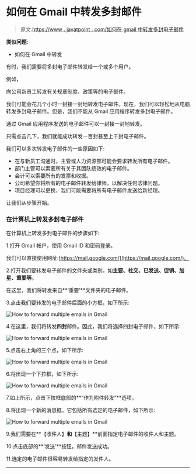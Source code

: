 # 如何在 Gmail 中转发多封邮件

> 原文:[https://www . javatpoint . com/如何在 gmail 中转发多封电子邮件](https://www.javatpoint.com/how-to-forward-multiple-emails-in-gmail)

**类似问题:**

*   如何在 Gmail 中转发

有时，我们需要将多封电子邮件转发给一个或多个用户。

例如，

向公司新员工转发有关规章制度、政策等的电子邮件。

我们可能会花几个小时一封接一封地转发电子邮件。现在，我们可以轻松地从电脑转发多封电子邮件。但是，我们不能从 Gmail 应用程序转发多封电子邮件。

通过 Gmail 应用程序发送的电子邮件可以一封接一封地转发。

只需点击几下，我们就能成功转发一百封甚至上千封电子邮件。

我们可以多次转发电子邮件的一些原因如下:

*   在与新员工沟通时，主管或人力资源部可能会要求转发所有电子邮件。
*   部门主管可以索要所有关于其团队绩效的电子邮件。
*   会计可以索要所有的发票和收据。
*   公司希望你将所有的电子邮件转发给律师，以解决任何法律问题。
*   项目经理可以更换，我们可能需要将所有电子邮件发送给新经理。

让我们从步骤开始。

### 在计算机上转发多封电子邮件

在计算机上转发多封电子邮件的步骤如下:

1.打开 Gmail 帐户，使用 Gmail ID 和密码登录。

我们可以直接使用网址:[https://mail.google.com/](https://mail.google.com/)。

2.打开我们要转发电子邮件的文件夹或类别，如**主要、社交、已发送、促销、加星、重要等**。

在这里，我们将转发来自**‘重要’**文件夹的电子邮件。

3.点击我们要转发的电子邮件后面的小方框，如下所示:

![How to forward multiple emails in Gmail](../Images/67718d1e35175b25c102d69732aa3300.png)

4.在这里，我们将转发**四封**邮件。因此，我们将选择四封电子邮件，如下所示:

![How to forward multiple emails in Gmail](../Images/dfe48192ddea97a168e57e302c0b3fd4.png)

5.点击右上角的三个点，如下所示:

![How to forward multiple emails in Gmail](../Images/ba321567d11b7d5901e4700941109f51.png)

6.将出现一个下拉框，如下所示:

![How to forward multiple emails in Gmail](../Images/ea0e06e676a7f3e7fdb6e6acb0d7a6bc.png)

7.如上所示，点击下拉框底部的**“作为附件转发”**选项。

8.将出现一个新的消息框。它包括所有选定的电子邮件，如下所示:

![How to forward multiple emails in Gmail](../Images/d27616573dc52840a3b85960be0ea79a.png)

9.我们需要在**【收件人】**和**【主题】**前面指定电子邮件的收件人和主题。

10.点击底部的**‘发送’**按钮，邮件发送成功。

11.选定的电子邮件很容易转发给指定的发件人。

* * *